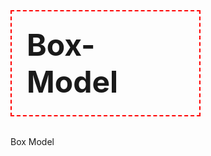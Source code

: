 # Box-Model
Box Model


<!DOCTYPE html>
<html lang="en">
  <head>
    <meta charset="UTF-8" />
    <meta name="viewport" content="width=device-width, initial-scale=1.0" />
    <link rel="stylesheet" href="style.css" />
    <title>CSS Learn</title>
<style>
h1 {
  border: 2px dashed red;
  width: 50%;
  font-size: 3rem;
  padding: 0.5em;
}

* {
  margin: 0;
  padding: 0;
}	

/* ... */
h1 {
  border: 2px dashed red;
  width: 400px;
  font-size: 3rem;
  padding: 0.5em;
}

* {
  margin: 0;
  padding: 0;
  box-sizing: border-box;
}	

/* CSS Reset */
* {
	  margin: 0;
	  padding: 0;
	  box-sizing: border-box;
	}	
	
	.container {
	  border: 2px dashed red;
	  font-size: 1.5rem;
	  margin: 1.5em;
	  padding: 1.5em;
	}


    .container {
  border: 2px dashed red;
  font-size: 1.5rem;
  margin-top: 1.5em;
  margin-right: 2em;
  margin-bottom: 2em;
  margin-left: 2em;
  padding: 1.5em;
}


.container {
  border: dashed red;
  border-top: 5px solid green;
  border-right: 5px dotted teal;
  font-size: 1.5rem;
  /* margin-top: 1.5em;
  margin-right: 2em;
  margin-bottom: 2em;
  margin-left: 2em; */
  margin: 1.5em;
  padding: 1.5em 2em 3em 4em;
}



.container {
  border: 10px double red;
  font-size: 1.5rem;
  margin: 1.5em;
  padding: 1.5em 2em 3em 4em;
  outline: 5px solid blue;
}


.container {
  border: 10px double red;
  font-size: 1.5rem;
  margin: 1.5em;
  padding: 1.5em 2em 3em 4em;
  outline: 5px solid blue;
  outline-offset: 10px;
}



.circle {
  margin: 3rem auto;
  background-color: gold;
  border: 2px solid black;
  border-radius: 50%;
  outline: 2px solid red;
  outline-offset: 0.25rem;
  height: 100px;
  width: 100px;´
}


      </style>


  </head>
  <body>
    <header class="container">
        <h1>CSS Box Model</h1>
      </header>
      <main class="container">
        <p>
          Lorem ipsum dolor sit amet consectetur adipisicing elit. Mollitia
          laudantium exercitationem corporis quia dolores esse enim?
          Necessitatibus quisquam, magni iste beatae earum et fugiat aut
          delectus porro voluptate, praesentium totam?
        </p>
        <div class="circle">
        </div>
      </main>
  </body>
</html>
